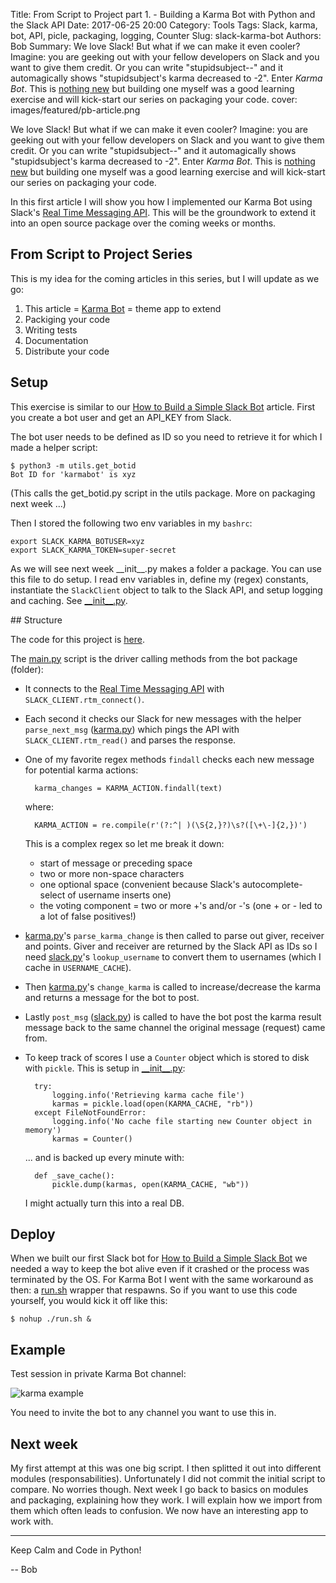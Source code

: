 Title: From Script to Project part 1. - Building a Karma Bot with Python and the Slack API
Date: 2017-06-25 20:00
Category: Tools
Tags: Slack, karma, bot, API, picle, packaging, logging, Counter
Slug: slack-karma-bot
Authors: Bob
Summary: We love Slack! But what if we can make it even cooler? Imagine: you are geeking out with your fellow developers on Slack and you want to give them credit. Or you can write "stupidsubject--" and it automagically shows "stupidsubject's karma decreased to -2". Enter *Karma Bot*. This is [nothing new](https://blog.hipchat.com/2016/05/02/meet-karma-bot/) but building one myself was a good learning exercise and will kick-start our series on packaging your code. 
cover: images/featured/pb-article.png

We love Slack! But what if we can make it even cooler? Imagine: you are geeking out with your fellow developers on Slack and you want to give them credit. Or you can write "stupidsubject--" and it automagically shows "stupidsubject's karma decreased to -2". Enter *Karma Bot*. This is [nothing new](https://blog.hipchat.com/2016/05/02/meet-karma-bot/) but building one myself was a good learning exercise and will kick-start our series on packaging your code. 

In this first article I will show you how I implemented our Karma Bot using Slack's [Real Time Messaging API](https://api.slack.com/rtm). This will be the groundwork to extend it into an open source package over the coming weeks or months.

## From Script to Project Series

This is my idea for the coming articles in this series, but I will update as we go:

1. This article = [Karma Bot](https://github.com/pybites/karmabot) = theme app to extend
2. Packiging your code
3. Writing tests
4. Documentation
5. Distribute your code

## Setup

This exercise is similar to our [How to Build a Simple Slack Bot](https://pybit.es/simple-chatbot.html) article. First you create a bot user and get an API_KEY from Slack. 

The bot user needs to be defined as ID so you need to retrieve it for which I made a helper script:

	$ python3 -m utils.get_botid
	Bot ID for 'karmabot' is xyz

(This calls the get_botid.py script in the utils package. More on packaging next week ...)

Then I stored the following two env variables in my `bashrc`:

	export SLACK_KARMA_BOTUSER=xyz
	export SLACK_KARMA_TOKEN=super-secret

As we will see next week \_\_init\_\_.py makes a folder a package. You can use this file to do setup. I read env variables in, define my (regex) constants, instantiate the `SlackClient` object to talk to the Slack API, and setup logging and caching. See [\_\_init\_\_.py](https://github.com/pybites/karmabot/blob/master/bot/__init__.py).

## Structure

The code for this project is [here](https://github.com/pybites/karmabot).

The [main.py](https://github.com/pybites/karmabot/blob/master/main.py) script is the driver calling methods from the bot package (folder):

- It connects to the [Real Time Messaging API](https://api.slack.com/rtm) with `SLACK_CLIENT.rtm_connect()`.

- Each second it checks our Slack for new messages with the helper `parse_next_msg` ([karma.py](https://github.com/pybites/karmabot/blob/master/bot/karma.py)) which pings the API with `SLACK_CLIENT.rtm_read()` and parses the response.

- One of my favorite regex methods `findall` checks each new message for potential karma actions:

		karma_changes = KARMA_ACTION.findall(text)
	
	where: 
		
		KARMA_ACTION = re.compile(r'(?:^| )(\S{2,}?)\s?([\+\-]{2,})')

	This is a complex regex so let me break it down: 
	
	* start of message or preceding space 
	* two or more non-space characters
	* one optional space (convenient because Slack's autocomplete-select of username inserts one)
	* the voting component = two or more +'s and/or -'s (one + or - led to a lot of false positives!)

- [karma.py](https://github.com/pybites/karmabot/blob/master/bot/karma.py)'s `parse_karma_change` is then called to parse out giver, receiver and points. Giver and receiver are returned by the Slack API as IDs so I need [slack.py](https://github.com/pybites/karmabot/blob/master/bot/slack.py)'s `lookup_username` to convert them to usernames (which I cache in `USERNAME_CACHE`).

- Then [karma.py](https://github.com/pybites/karmabot/blob/master/bot/karma.py)'s `change_karma` is called to increase/decrease the karma and returns a message for the bot to post.

- Lastly `post_msg` ([slack.py](https://github.com/pybites/karmabot/blob/master/bot/slack.py)) is called to have the bot post the karma result message back to the same channel the original message (request) came from.

- To keep track of scores I use a `Counter` object which is stored to disk with `pickle`. This is setup in [\_\_init\_\_.py](https://github.com/pybites/karmabot/blob/master/bot/__init__.py):

		try:
			logging.info('Retrieving karma cache file')
			karmas = pickle.load(open(KARMA_CACHE, "rb"))
		except FileNotFoundError:
			logging.info('No cache file starting new Counter object in memory')
			karmas = Counter()

	... and is backed up every minute with:

		def _save_cache():
			pickle.dump(karmas, open(KARMA_CACHE, "wb"))

	I might actually turn this into a real DB.

## Deploy

When we built our first Slack bot for [How to Build a Simple Slack Bot](https://pybit.es/simple-chatbot.html) we needed a way to keep the bot alive even if it crashed or the process was terminated by the OS. For Karma Bot I went with the same workaround as then: a [run.sh](https://github.com/pybites/karmabot/blob/master/run.sh) wrapper that respawns. So if you want to use this code yourself, you would kick it off like this: 

	$ nohup ./run.sh &

## Example

Test session in private Karma Bot channel:

![karma example]({filename}/images/karma_example.png)

You need to invite the bot to any channel you want to use this in.

## Next week

My first attempt at this was one big script. I then splitted it out into different modules (responsabilities). Unfortunately I did not commit the initial script to compare. No worries though. Next week I go back to basics on modules and packaging, explaining how they work. I will explain how we import from them which often leads to confusion. We now have an interesting app to work with.

---

Keep Calm and Code in Python!

-- Bob
